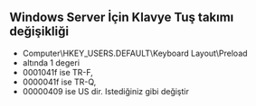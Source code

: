 ## Windows Server İçin Klavye Tuş takımı değişikliği

- Computer\HKEY_USERS\.DEFAULT\Keyboard Layout\Preload
- altında 1 degeri 
- 0001041f ise TR-F,
- 0000041f ise TR-Q,
- 00000409 ise US dir. Istediğiniz gibi değiştir

